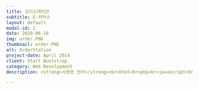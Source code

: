 ```yaml
---
title: 오더스테이션
subtitle: E-커머스
layout: default
modal-id: 1
date: 2020-06-18
img: order.PNG
thumbnail: order.PNG
alt: OrderStation
project-date: April 2014
client: Start Bootstrap
category: Web Development
description: <strong>사용한 언어</strong><br>html<br>php<br>javascript<br>css<br>sql

---
```

